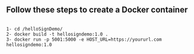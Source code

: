 ## Follow these steps to create a Docker container


```

1- cd /helloSignDemo/
2- docker build -t hellosigndemo:1.0 .
3- docker run -p 5001:5000 -e HOST_URL=https://yoururl.com hellosigndemo:1.0

```
